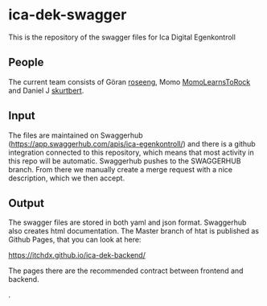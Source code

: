 # ica-dek-swagger

This is the repository of the swagger files for Ica Digital Egenkontroll

## People

The current team consists of Göran [roseeng](https://github.com/roseeng), Momo [MomoLearnsToRock](https://github.com/momolearnstorock) and Daniel J [skurtbert](https://github.com/skurtbert).

## Input

The files are maintained on Swaggerhub (https://app.swaggerhub.com/apis/ica-egenkontroll/) and there is a github integration
connected to this repository, which means that most activity in this repo will be automatic. Swaggerhub pushes to the SWAGGERHUB branch. From there we manually create a merge request with a nice description, which we then accept.

## Output

The swagger files are stored in both yaml and json format.
Swaggerhub also creates html documentation. The Master branch of htat is published as Github Pages, that you can look at here:

https://itchdx.github.io/ica-dek-backend/

The pages there are the recommended contract between frontend and backend.

.




